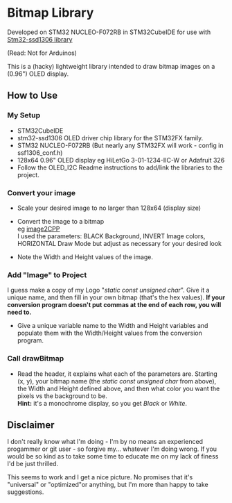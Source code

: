 # Bitmap Library
Developed on STM32 NUCLEO-F072RB in STM32CubeIDE for use with [Stm32-ssd1306 library](https://github.com/vlkaiser/stm32-ssd1306)

(Read: Not for Arduinos)

This is a (hacky) lightweight library intended to draw bitmap images on a (0.96") OLED display.


## How to Use
### My Setup
- STM32CubeIDE 
- stm32-ssd1306 OLED driver chip library for the STM32FX family.  
- STM32 NUCLEO-F072RB (But nearly any STM32FX will work - config in ssf1306_conf.h)
- 128x64 0.96" OLED display eg HiLetGo 3-01-1234-IIC-W or Adafruit 326
- Follow the OLED_I2C Readme instructions to add/link the libraries to the project.

### Convert your image
- Scale your desired image to no larger than 128x64 (display size) 

- Convert the image to a bitmap   
eg [image2CPP](https://diyusthad.com/image2cpp)  
I used the parameters: BLACK Background, INVERT Image colors, HORIZONTAL Draw Mode  but adjust as necessary for your desired look
- Note the Width and Height values of the image.

### Add "Image" to Project
I guess make a copy of my Logo "_static const unsigned char_".  Give it a unique name, and then fill in your own bitmap (that's the hex values).
**If your conversion program doesn't put commas at the end of each row, you will need to.**  
- Give a unique variable name to the Width and Height variables and populate them with the Width/Height values from the conversion program.

### Call drawBitmap
- Read the header, it explains what each of the parameters are.  Starting (x, y), your bitmap name (the _static const unsigned char_ from above), the Width and Height defined above, and then what color you want the pixels vs the background to be.     
**Hint:** it's a monochrome display, so you get _Black_ or _White_.

## Disclaimer
I don't really know what I'm doing - I'm by no means an experienced progammer or git user - so forgive my... whatever I'm doing wrong. If you would be so kind as to take some time to educate me on my lack of finess I'd be just thrilled.

This seems to work and I get a nice picture.  No promises that it's "universal" or "optimized"or  anything, but I'm more than happy to take suggestions.
